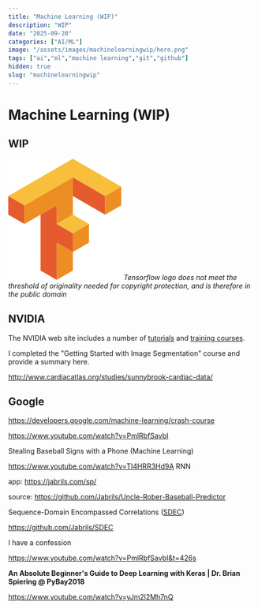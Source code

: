 ```yaml
---
title: "Machine Learning (WIP)"
description: "WIP"
date: "2025-09-20"
categories: ["AI/ML"]
image: "/assets/images/machinelearningwip/hero.png"
tags: ["ai","ml","machine learning","git","github"]
hidden: true
slug: "machinelearningwip"
---
```


# Machine Learning (WIP)

## WIP

![](/assets/images/machinelearningwip/tensorflow-logo.svg)
*Tensorflow logo does not meet the threshold of originality needed for copyright protection, and is therefore in the public domain*


## NVIDIA

The NVIDIA web site includes a number of [tutorials](https://developer.nvidia.com/embedded/learn/tutorials) and [training courses](https://www.nvidia.com/en-us/training/). 

I completed the "Getting Started with Image Segmentation" course and provide a summary here.

http://www.cardiacatlas.org/studies/sunnybrook-cardiac-data/


## Google

https://developers.google.com/machine-learning/crash-course

https://www.youtube.com/watch?v=PmlRbfSavbI

Stealing Baseball Signs with a Phone (Machine Learning)

https://www.youtube.com/watch?v=TI4HRR3Hd9A RNN 

app: https://jabrils.com/sp/

source: https://github.com/Jabrils/Uncle-Rober-Baseball-Predictor

Sequence-Domain Encompassed Correlations ([SDEC](https://github.com/Jabrils/Uncle-Rober-Baseball-Predictor/tree/master/SDEC%20(Init)))

https://github.com/Jabrils/SDEC

I have a confession

https://www.youtube.com/watch?v=PmlRbfSavbI&t=426s

**An Absolute Beginner's Guide to Deep Learning with Keras | Dr. Brian Spiering @ PyBay2018**

https://www.youtube.com/watch?v=yJm2l2Mh7nQ

